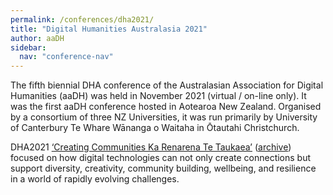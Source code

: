 ```yaml
---
permalink: /conferences/dha2021/
title: "Digital Humanities Australasia 2021"
author: aaDH
sidebar:
  nav: "conference-nav"
---
```


The fifth biennial DHA conference of the Australasian Association for Digital Humanities (aaDH) was held in November 2021 (virtual / on-line only). It was the first aaDH conference hosted in Aotearoa New Zealand. Organised by a consortium of three NZ Universities, it was run primarily by University of Canterbury Te Whare Wānanga o Waitaha in Ōtautahi Christchurch. 

DHA2021 [‘Creating Communities Ka Renarena Te Taukaea’](http://dh.canterbury.ac.nz/dha2020/) ([archive](https://web.archive.org/web/20221204060051/http://dh.canterbury.ac.nz/dha2020/)) focused on how digital technologies can not only create connections but support diversity, creativity, community building, wellbeing, and resilience in a world of rapidly evolving challenges.
